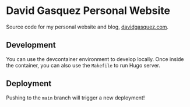 # David Gasquez Personal Website

Source code for my personal website and blog, [davidgasquez.com](https://davidgasquez.com).

## Development

You can use the devcontainer environment to develop locally. Once inside the container, you can also use the `Makefile` to run Hugo server.

## Deployment

Pushing to the `main` branch will trigger a new deployment!
